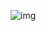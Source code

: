 
![img](https://github.com/dzhoshua/computer-vision/assets/118795314/6b792372-035e-4db1-883c-903de8a1ad25)
